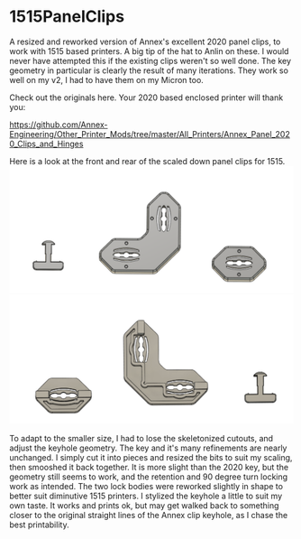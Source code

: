 # 1515PanelClips
 A resized and reworked version of Annex's excellent 2020 panel clips, to work with 1515 based printers. A big tip of the hat to Anlin on these.  I would never have attempted this if the existing clips weren't so well done. The key geometry in particular is clearly the result of many iterations.  They work so well on my v2, I had to have them on my Micron too. 

Check out the originals here.  Your 2020 based enclosed printer will thank you:

https://github.com/Annex-Engineering/Other_Printer_Mods/tree/master/All_Printers/Annex_Panel_2020_Clips_and_Hinges

Here is a look at the front and rear of the scaled down panel clips for 1515. 
![](/Images/clips_front.png)
![](/Images/clips_rear.png)

To adapt to the smaller size, I had to lose the skeletonized cutouts, and adjust the keyhole geometry.  The key and it's many refinements are nearly unchanged.  I simply cut it into pieces and resized the bits to suit my scaling, then smooshed it back together.  It is more slight than the 2020 key, but the geometry still seems to work, and the retention and 90 degree turn locking work as intended.  The two lock bodies were reworked slightly in shape to better suit diminutive 1515 printers.  I stylized the keyhole a little to suit my own taste.  It works and prints ok, but may get walked back to something closer to the original straight lines of the Annex clip keyhole, as I chase the best printability.  
